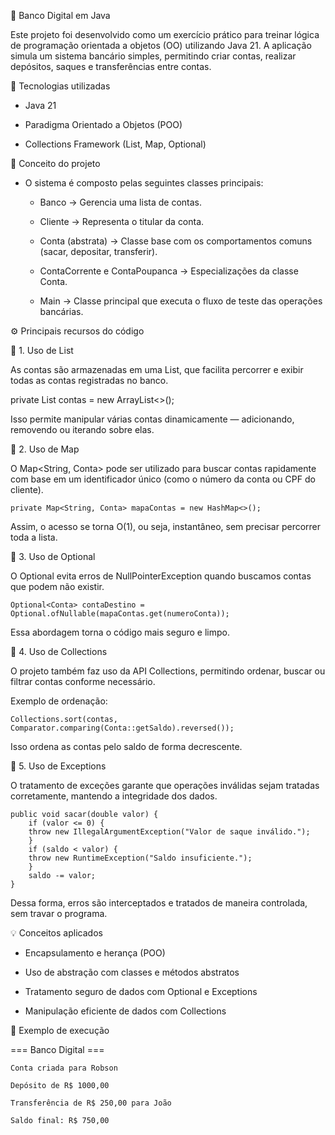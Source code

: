 🏦 Banco Digital em Java

Este projeto foi desenvolvido como um exercício prático para treinar lógica de programação orientada a objetos (OO) utilizando Java 21.
A aplicação simula um sistema bancário simples, permitindo criar contas, realizar depósitos, saques e transferências entre contas.

🚀 Tecnologias utilizadas

- Java 21

- Paradigma Orientado a Objetos (POO)

- Collections Framework (List, Map, Optional)

🧠 Conceito do projeto

-  O sistema é composto pelas seguintes classes principais:

    - Banco → Gerencia uma lista de contas.

    - Cliente → Representa o titular da conta.

     - Conta (abstrata) → Classe base com os comportamentos comuns (sacar, depositar, transferir).

    - ContaCorrente e ContaPoupanca → Especializações da classe Conta.

    - Main → Classe principal que executa o fluxo de teste das operações bancárias.

⚙️ Principais recursos do código

🔹 1. Uso de List

As contas são armazenadas em uma List<Conta>, que facilita percorrer e exibir todas as contas registradas no banco.

private List<Conta> contas = new ArrayList<>();


Isso permite manipular várias contas dinamicamente — adicionando, removendo ou iterando sobre elas.

🔹 2. Uso de Map

O Map<String, Conta> pode ser utilizado para buscar contas rapidamente com base em um identificador único (como o número da conta ou CPF do cliente).

    private Map<String, Conta> mapaContas = new HashMap<>();


Assim, o acesso se torna O(1), ou seja, instantâneo, sem precisar percorrer toda a lista.

🔹 3. Uso de Optional

O Optional evita erros de NullPointerException quando buscamos contas que podem não existir.

    Optional<Conta> contaDestino = Optional.ofNullable(mapaContas.get(numeroConta));

Essa abordagem torna o código mais seguro e limpo.

🔹 4. Uso de Collections

O projeto também faz uso da API Collections, permitindo ordenar, buscar ou filtrar contas conforme necessário.

Exemplo de ordenação:

    Collections.sort(contas, Comparator.comparing(Conta::getSaldo).reversed());


Isso ordena as contas pelo saldo de forma decrescente.

🔹 5. Uso de Exceptions

O tratamento de exceções garante que operações inválidas sejam tratadas corretamente, mantendo a integridade dos dados.

    public void sacar(double valor) {
        if (valor <= 0) {
        throw new IllegalArgumentException("Valor de saque inválido.");
        }
        if (saldo < valor) {
        throw new RuntimeException("Saldo insuficiente.");
        }
        saldo -= valor;
    }


Dessa forma, erros são interceptados e tratados de maneira controlada, sem travar o programa.

💡 Conceitos aplicados

- Encapsulamento e herança (POO)

- Uso de abstração com classes e métodos abstratos

- Tratamento seguro de dados com Optional e Exceptions

- Manipulação eficiente de dados com Collections

🧩 Exemplo de execução

=== Banco Digital ===

    Conta criada para Robson
    
    Depósito de R$ 1000,00
    
    Transferência de R$ 250,00 para João
    
    Saldo final: R$ 750,00
